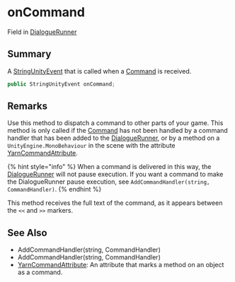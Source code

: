 # onCommand

Field in [DialogueRunner](./)

## Summary

A [StringUnityEvent](yarn.unity.dialoguerunner.stringunityevent.md) that is called when a [Command](../../yarn/yarn.command/) is received.

```csharp
public StringUnityEvent onCommand;
```

## Remarks

Use this method to dispatch a command to other parts of your game. This method is only called if the [Command](../../yarn/yarn.command/) has not been handled by a command handler that has been added to the [DialogueRunner](./), or by a method on a `UnityEngine.MonoBehaviour` in the scene with the attribute [YarnCommandAttribute](../yarn.unity.yarncommandattribute/).

{% hint style="info" %}
When a command is delivered in this way, the [DialogueRunner](./) will not pause execution. If you want a command to make the DialogueRunner pause execution, see `AddCommandHandler(string, CommandHandler)`.
{% endhint %}

This method receives the full text of the command, as it appears between the `<<` and `>>` markers.

## See Also

* AddCommandHandler(string, CommandHandler)
* AddCommandHandler(string, CommandHandler)
* [YarnCommandAttribute](../yarn.unity.yarncommandattribute/): An attribute that marks a method on an object as a command.
